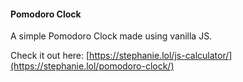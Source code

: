 #### Pomodoro Clock

A simple Pomodoro Clock made using vanilla JS.

Check it out here: [https://stephanie.lol/js-calculator/](https://stephanie.lol/pomodoro-clock/)
